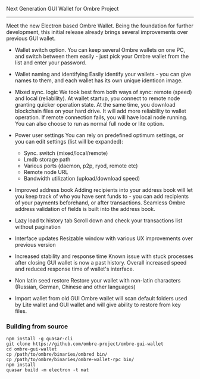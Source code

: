 Next Generation GUI Wallet for Ombre Project

---

Meet the new Electron based Ombre Wallet. Being the foundation for further development, this initial release already brings several improvements over previous GUI wallet.

- Wallet switch option.
You can keep several Ombre wallets on one PC, and switch between them easily - just pick your Ombre wallet from the list and enter your password.

- Wallet naming and identifying
Easily identify your wallets - you can give names to them, and each wallet has its own unique identicon image.

- Mixed sync. logic
We took best from both ways of sync: remote (speed) and local (reliability). At wallet startup, you connect to remote node granting quicker operation state. At the same time, you download blockchain files on your hard drive. It will add more reliability to wallet operation. If remote connection fails, you will have local node running. You can also choose to run as normal full node or lite option.

- Power user settings
You can rely on predefined optimum settings, or you can edit settings (list will be expanded):
  - Sync. switch (mixed/local/remote)
  - Lmdb storage path
  - Various ports (daemon, p2p, ryod, remote etc)
  - Remote node URL
  - Bandwidth utilization (upload/download speed)

- Improved address book
Adding recipients into your address book will let you keep track of who you have sent funds to - you can add recipients of your payments beforehand, or after transactions. Seamless Ombre address validation of fields is built into the address book.

- Lazy load tx history tab
Scroll down and check your transactions list without pagination

- Interface updates
Resizable window with various UX improvements over previous version

- Increased stability and response time
Known issue with stuck processes after closing GUI wallet is now a past history. Overall increased speed and reduced response time of wallet's interface.

- Non latin seed restore
Restore your wallet with non-latin characters (Russian, German, Chinese and other languages)

- Import wallet from old GUI
Ombre wallet will scan default folders used by Lite wallet and GUI wallet and will give ability to restore from key files.

### Building from source

```
npm install -g quasar-cli
git clone https://github.com/ombre-project/ombre-gui-wallet
cd ombre-gui-wallet
cp /path/to/ombre/binaries/ombred bin/
cp /path/to/ombre/binaries/ombre-wallet-rpc bin/
npm install
quasar build -m electron -t mat
```
